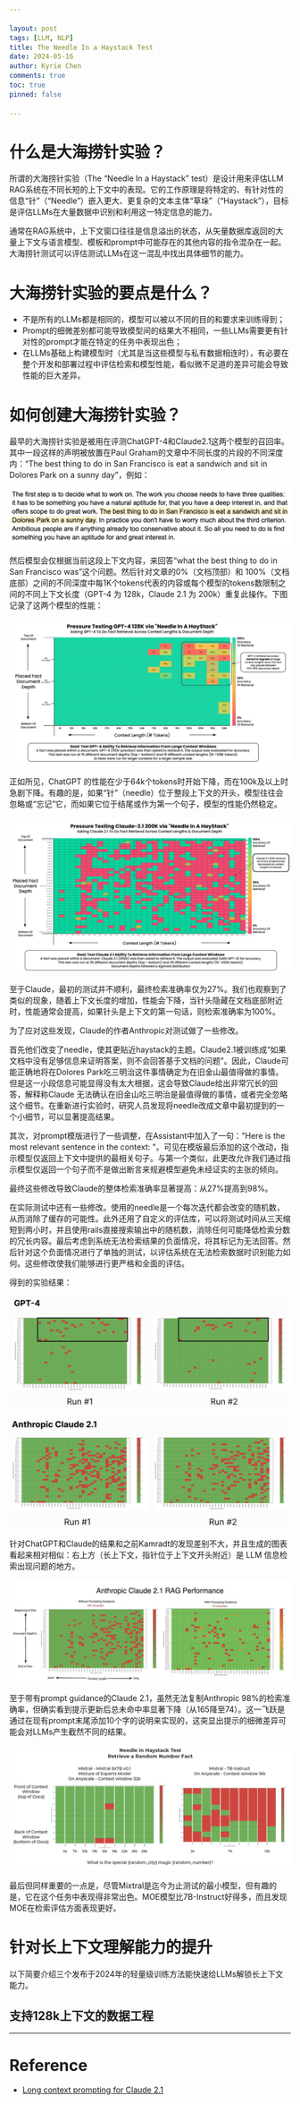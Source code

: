 ```yaml
---

layout: post
tags: [LLM, NLP]
title: The Needle In a Haystack Test
date: 2024-05-16
author: Kyrie Chen
comments: true
toc: true
pinned: false

---
```


# 什么是大海捞针实验？

所谓的大海捞针实验（The “Needle In a Haystack” test）是设计用来评估LLM RAG系统在不同长短的上下文中的表现。它的工作原理是将特定的、有针对性的信息“针”（“Needle”）嵌入更大、更复杂的文本主体“草垛”（“Haystack”），目标是评估LLMs在大量数据中识别和利用这一特定信息的能力。

通常在RAG系统中，上下文窗口往往是信息溢出的状态，从矢量数据库返回的大量上下文与语言模型、模板和prompt中可能存在的其他内容的指令混杂在一起。大海捞针测试可以评估测试LLMs在这一混乱中找出具体细节的能力。

# 大海捞针实验的要点是什么？

- 不是所有的LLMs都是相同的，模型可以被以不同的目的和要求来训练得到；
- Prompt的细微差别都可能导致模型间的结果大不相同，一些LLMs需要更有针对性的prompt才能在特定的任务中表现出色；
- 在LLMs基础上构建模型时（尤其是当这些模型与私有数据相连时），有必要在整个开发和部署过程中评估检索和模型性能，看似微不足道的差异可能会导致性能的巨大差异。

# 如何创建大海捞针实验？

最早的大海捞针实验是被用在评测ChatGPT-4和Claude2.1这两个模型的召回率。其中一段这样的声明被放置在Paul Graham的文章中不同长度的片段的不同深度内：“The best thing to do in San Francisco is eat a sandwich and sit in Dolores Park on a sunny day”，例如：

![img](https://raw.githubusercontent.com/kakack/kakack.github.io/master/_images/240516-1.png)

然后模型会仅根据当前这段上下文内容，来回答“what the best thing to do in San Francisco was”这个问题。然后针对文章的0%（文档顶部）和 100%（文档底部）之间的不同深度中每1K个tokens代表的内容或每个模型的tokens数限制之间的不同上下文长度（GPT-4 为 128k，Claude 2.1 为 200k）重复此操作。下图记录了这两个模型的性能：

![img](https://raw.githubusercontent.com/kakack/kakack.github.io/master/_images/240516-2.png)

正如所见，ChatGPT 的性能在少于64k个tokens时开始下降，而在100k及以上时急剧下降。有趣的是，如果“针”（needle）位于整段上下文的开头，模型往往会忽略或“忘记”它，而如果它位于结尾或作为第一个句子，模型的性能仍然稳定。

![img](https://raw.githubusercontent.com/kakack/kakack.github.io/master/_images/240516-3.png)

至于Claude，最初的测试并不顺利，最终检索准确率仅为27%。我们也观察到了类似的现象，随着上下文长度的增加，性能会下降，当针头隐藏在文档底部附近时，性能通常会提高，如果针头是上下文的第一句话，则检索准确率为100%。

为了应对这些发现，Claude的作者Anthropic对测试做了一些修改。

首先他们改变了needle，使其更贴近haystack的主题。Claude2.1被训练成“如果文档中没有足够信息来证明答案，则不会回答基于文档的问题”。因此，Claude可能正确地将在Dolores Park吃三明治这件事情确定为在旧金山最值得做的事情。但是这一小段信息可能显得没有太大根据，这会导致Claude给出非常冗长的回答，解释称Claude 无法确认在旧金山吃三明治是最值得做的事情，或者完全忽略这个细节。在重新进行实验时，研究人员发现将needle改成文章中最初提到的一个小细节，可以显著提高结果。

其次，对prompt模版进行了一些调整，在Assistant中加入了一句："Here is the most relevant sentence in the context: "。可见在模版最后添加的这个改动，指示模型仅返回上下文中提供的最相关句子。与第一个类似，此更改允许我们通过指示模型仅返回一个句子而不是做出断言来规避模型避免未经证实的主张的倾向。

最终这些修改导致Claude的整体检索准确率显著提高：从27%提高到98%。

在实际测试中还有一些修改。使用的needle是一个每次迭代都会改变的随机数，从而消除了缓存的可能性。此外还用了自定义的评估库，可以将测试时间从三天缩短到两小时，并且使用rails直接搜索输出中的随机数，消除任何可能降低检索分数的冗长内容。最后考虑到系统无法检索结果的负面情况，将其标记为无法回答。然后针对这个负面情况进行了单独的测试，以评估系统在无法检索数据时识别能力如何。这些修改使我们能够进行更严格和全面的评估。

得到的实验结果：

![img](https://raw.githubusercontent.com/kakack/kakack.github.io/master/_images/240516-4.png)

![img](https://raw.githubusercontent.com/kakack/kakack.github.io/master/_images/240516-5.png)

针对ChatGPT和Claude的结果和之前Kamradt的发现差别不大，并且生成的图表看起来相对相似：右上方（长上下文，指针位于上下文开头附近）是 LLM 信息检索出现问题的地方。

![img](https://raw.githubusercontent.com/kakack/kakack.github.io/master/_images/240516-6.png)

至于带有prompt guidance的Claude 2.1，虽然无法复制Anthropic 98%的检索准确率，但确实看到提示更新后总未命中率显著下降（从165降至74）。这一飞跃是通过在现有prompt末尾添加10个字的说明来实现的，这突显出提示的细微差异可能会对LLMs产生截然不同的结果。

![img](https://raw.githubusercontent.com/kakack/kakack.github.io/master/_images/240516-7.png)

最后但同样重要的一点是，尽管Mixtral是迄今为止测试的最小模型，但有趣的是，它在这个任务中表现得非常出色。MOE模型比7B-Instruct好得多，而且发现MOE在检索评估方面表现更好。

# 针对长上下文理解能力的提升

以下简要介绍三个发布于2024年的轻量级训练方法能快速给LLMs解锁长上下文能力。

## 支持128k上下文的数据工程


---

# Reference

- [Long context prompting for Claude 2.1](https://www.anthropic.com/news/claude-2-1-prompting)